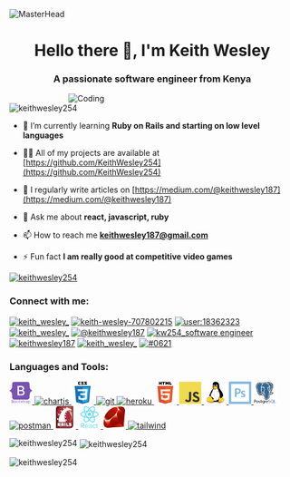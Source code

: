 ![MasterHead](https://cdnb.artstation.com/p/assets/images/images/005/671/539/original/guilherme-neves-dva-pixel-colorido-linda-meo-deus-face.gif?1492891729)
<h1 align="center">Hello there 👋, I'm Keith Wesley</h1>
<h3 align="center">A passionate software engineer from Kenya</h3>

<img align="right" alt="Coding" width="400" src="https://i.pinimg.com/originals/f9/13/57/f9135788c6aeeec438abb986f283936c.gif"/>

<p align="left"> <img src="https://komarev.com/ghpvc/?username=keithwesley254&label=Profile%20views&color=0e75b6&style=flat" alt="keithwesley254" /> </p>

- 🌱 I’m currently learning **Ruby on Rails and starting on low level languages**

- 👨‍💻 All of my projects are available at [https://github.com/KeithWesley254](https://github.com/KeithWesley254)

- 📝 I regularly write articles on [https://medium.com/@keithwesley187](https://medium.com/@keithwesley187)

- 💬 Ask me about **react, javascript, ruby**

- 📫 How to reach me **keithwesley187@gmail.com**

- ⚡ Fun fact **I am really good at competitive video games**

<p align="left"> <a href="https://github.com/ryo-ma/github-profile-trophy"><img src="https://github-profile-trophy.vercel.app/?username=keithwesley254" alt="keithwesley254" /></a> </p>

<h3 align="left">Connect with me:</h3>
<p align="left">
<a href="https://twitter.com/keith_wesley_" target="blank"><img align="center" src="https://raw.githubusercontent.com/rahuldkjain/github-profile-readme-generator/master/src/images/icons/Social/twitter.svg" alt="keith_wesley_" height="30" width="40" /></a>
<a href="https://linkedin.com/in/keith-wesley-707802215" target="blank"><img align="center" src="https://raw.githubusercontent.com/rahuldkjain/github-profile-readme-generator/master/src/images/icons/Social/linked-in-alt.svg" alt="keith-wesley-707802215" height="30" width="40" /></a>
<a href="https://stackoverflow.com/users/18362323/keith-wesley" target="blank"><img align="center" src="https://raw.githubusercontent.com/rahuldkjain/github-profile-readme-generator/master/src/images/icons/Social/stack-overflow.svg" alt="user:18362323" height="30" width="40" /></a>
<a href="https://instagram.com/keith_wesley_" target="blank"><img align="center" src="https://raw.githubusercontent.com/rahuldkjain/github-profile-readme-generator/master/src/images/icons/Social/instagram.svg" alt="keith_wesley_" height="30" width="40" /></a>
<a href="https://medium.com/@keithwesley187" target="blank"><img align="center" src="https://raw.githubusercontent.com/rahuldkjain/github-profile-readme-generator/master/src/images/icons/Social/medium.svg" alt="@keithwesley187" height="30" width="40" /></a>
<a href="https://www.youtube.com/channel/UCAcc5qfwUcPaxke8xbzomgg" target="blank"><img align="center" src="https://raw.githubusercontent.com/rahuldkjain/github-profile-readme-generator/master/src/images/icons/Social/youtube.svg" alt="kw254_software engineer" height="30" width="40" /></a>
<a href="https://www.hackerrank.com/keithwesley187" target="blank"><img align="center" src="https://raw.githubusercontent.com/rahuldkjain/github-profile-readme-generator/master/src/images/icons/Social/hackerrank.svg" alt="keithwesley187" height="30" width="40" /></a>
<a href="https://www.leetcode.com/keith_wesley_" target="blank"><img align="center" src="https://raw.githubusercontent.com/rahuldkjain/github-profile-readme-generator/master/src/images/icons/Social/leet-code.svg" alt="keith_wesley_" height="30" width="40" /></a>
<a href="https://discord.gg/#0621" target="blank"><img align="center" src="https://raw.githubusercontent.com/rahuldkjain/github-profile-readme-generator/master/src/images/icons/Social/discord.svg" alt="#0621" height="30" width="40" /></a>
</p>

<h3 align="left">Languages and Tools:</h3>
<p align="left"> <a href="https://getbootstrap.com" target="_blank" rel="noreferrer"> <img src="https://raw.githubusercontent.com/devicons/devicon/master/icons/bootstrap/bootstrap-plain-wordmark.svg" alt="bootstrap" width="40" height="40"/> </a> <a href="https://www.chartjs.org" target="_blank" rel="noreferrer"> <img src="https://www.chartjs.org/media/logo-title.svg" alt="chartjs" width="40" height="40"/> </a> <a href="https://www.w3schools.com/css/" target="_blank" rel="noreferrer"> <img src="https://raw.githubusercontent.com/devicons/devicon/master/icons/css3/css3-original-wordmark.svg" alt="css3" width="40" height="40"/> </a> <a href="https://git-scm.com/" target="_blank" rel="noreferrer"> <img src="https://www.vectorlogo.zone/logos/git-scm/git-scm-icon.svg" alt="git" width="40" height="40"/> </a> <a href="https://heroku.com" target="_blank" rel="noreferrer"> <img src="https://www.vectorlogo.zone/logos/heroku/heroku-icon.svg" alt="heroku" width="40" height="40"/> </a> <a href="https://www.w3.org/html/" target="_blank" rel="noreferrer"> <img src="https://raw.githubusercontent.com/devicons/devicon/master/icons/html5/html5-original-wordmark.svg" alt="html5" width="40" height="40"/> </a> <a href="https://developer.mozilla.org/en-US/docs/Web/JavaScript" target="_blank" rel="noreferrer"> <img src="https://raw.githubusercontent.com/devicons/devicon/master/icons/javascript/javascript-original.svg" alt="javascript" width="40" height="40"/> </a> <a href="https://www.linux.org/" target="_blank" rel="noreferrer"> <img src="https://raw.githubusercontent.com/devicons/devicon/master/icons/linux/linux-original.svg" alt="linux" width="40" height="40"/> </a> <a href="https://www.photoshop.com/en" target="_blank" rel="noreferrer"> <img src="https://raw.githubusercontent.com/devicons/devicon/master/icons/photoshop/photoshop-line.svg" alt="photoshop" width="40" height="40"/> </a> <a href="https://www.postgresql.org" target="_blank" rel="noreferrer"> <img src="https://raw.githubusercontent.com/devicons/devicon/master/icons/postgresql/postgresql-original-wordmark.svg" alt="postgresql" width="40" height="40"/> </a> <a href="https://postman.com" target="_blank" rel="noreferrer"> <img src="https://www.vectorlogo.zone/logos/getpostman/getpostman-icon.svg" alt="postman" width="40" height="40"/> </a> <a href="https://rubyonrails.org" target="_blank" rel="noreferrer"> <img src="https://raw.githubusercontent.com/devicons/devicon/master/icons/rails/rails-original-wordmark.svg" alt="rails" width="40" height="40"/> </a> <a href="https://reactjs.org/" target="_blank" rel="noreferrer"> <img src="https://raw.githubusercontent.com/devicons/devicon/master/icons/react/react-original-wordmark.svg" alt="react" width="40" height="40"/> </a> <a href="https://www.ruby-lang.org/en/" target="_blank" rel="noreferrer"> <img src="https://raw.githubusercontent.com/devicons/devicon/master/icons/ruby/ruby-original.svg" alt="ruby" width="40" height="40"/> </a> <a href="https://tailwindcss.com/" target="_blank" rel="noreferrer"> <img src="https://www.vectorlogo.zone/logos/tailwindcss/tailwindcss-icon.svg" alt="tailwind" width="40" height="40"/> </a> </p>

<p><img align="left" src="https://github-readme-stats.vercel.app/api/top-langs?username=keithwesley254&show_icons=true&locale=en&layout=compact" alt="keithwesley254" /></p>

<p>&nbsp;<img align="center" src="https://github-readme-stats.vercel.app/api?username=keithwesley254&show_icons=true&locale=en" alt="keithwesley254" /></p>

<p><img align="center" src="https://github-readme-streak-stats.herokuapp.com/?user=keithwesley254&" alt="keithwesley254" /></p>
